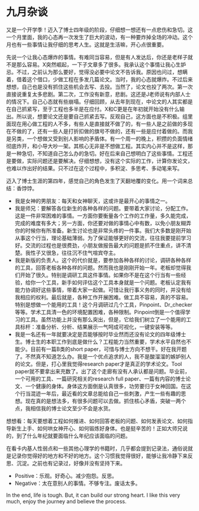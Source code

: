 # 九月杂谈

又是一个开学季！迈入了博士四年级的阶段，仔细想一想还有一点悲伤和急切。这一个月里面，我的心态再一次发生了巨大的波动，有一种要炸掉全场的冲动。这个月也有一些事情让我仔细的思考人生。这就是生活嘛，开心点很重要。



先说一个让我心态爆炸的事情。有难同当容易，但是有人发达后，你还是老样子就不是那么容易。X突然崛起，一下子文章多了很多。我承认这个事情让我心生妒忌。不过，之前认为那么要好，觉得没必要中论文不告诉我。原因也问过，想瞒着，借着这个借口，少做工程在多发几篇论文。当时，我的心态就爆炸。不过后来想想，自己也是没有抓住这些机会去写、去投。当然了，论文也投了两次。第一次直接说重复太多悲剧。第二次，工作没有新意，悲剧。这还是J老师说有内部人士的情况下。自己心态就有些崩塌。仔细回顾，从去年到现在，中论文的人其实都是在自己抓紧写，至于工程也多半是在应付。X和C更是在年初就开始没有什么输出。所以说，想要论文还是要自己抓紧去写。反观自己，这方面也是不积极。组里面现在用心做工程的人不多，有些人是直接就不做了的，有一些人是之前做的多现在不做的了，还有一些人是打折扣做的旗号不做的，还有一些是应付着做的。而我是另类，一个想做又受到别人影响的矛盾体。有一个周一的晚上，积攒的负面情绪彻底炸开，和小导大吵一架。其核心无非是不想做工程。其实内心并不是这样，那是一种急切，不知道自己怎么办的急切。好在后来自己想明白了这些事情。工程还是要做，实际问题还是要解决。仔细想想，没有这个实际的工作，计算你发论文，也难以作出好的结果。只不过在这个过程中，多积淀、多思考、多动笔来写。



迈入了博士生涯的第四年，感觉自己的角色发生了天翻地覆的变化。用一个词来总结：香饽饽。

* 我是女神的男朋友：每天和女神聊天，这或许是最开心的事情之一。
* 我是师兄：要解答各位新生的各种各样的问题。要带着大家讨论，分配工作。这是一件非常困难的事情。一方面你要衡量各个工作的工作量，多久能完成，完成的难度有多大；另一方面，你还要对做的事情心中有数，以免小朋友糊弄你的时候你有所准备。新生讨论也是非常头疼的一件事。我们大多数是刚开始从事这个行当，理论基础薄弱。为了保证能够更好的交流，往往我要提前学习好。交流的过程也是很费劲，小朋友做报告最大的问题是抓不住重点，讲不清楚。我性子又很急，往往沉不住气喧宾夺主。
* 我是新版的负责人。这个的代价就是，要参加各种各样的讨论，调研各种各样的工具，回答老板各种各样的问题。然而我也是刚刚开始一年。老板却觉得我们开始了很久。特别是调研工具这件事情。如果你不是在这个行当有一些经验，给你一个工具，新手如何评估这个工具本身就是一个问题。老板认定我有能力协调好这些事情，带着大家一起做。可惜让我行事义务的同时，并没有给我相应的权利。最后就是，各种工作开展困难。做工具不容易，真的不容易。特别是想做一个能用的工具！这个月调研过几个工具，Pinpoint、Dr_checker等等。学术工具清一色的环境配置困难，各种限制。Pinpoint倒是一个值得学习的工具。虽然功能上并没有那么突出，但是，它给我们树立了一个能用的工具标杆：准备分析、分析、结果展示一气呵成可视化，一键安装等等。
* 我是一名还有一年就要决定是否能够按时毕业然而还没有论文的四年级博士生。博士生的本职工作到底是做什么？工程能力当然重要，学术水平自然也不能少。目前有一篇B类的short paper，可惜与博士方向不想干。好在我开题了。不然真不知道怎么办。我是一个优点追求的人，我不是酸溜溜的嫉妒别人的论文。但是，打心里我觉得research paper才是真正的学术论文。Tool paper就不要拿出来充数了。出了这个走廊有没有人承认都是问题。毕业前，一个可用的工具、一篇研究相关的research full paper、一篇有内容的博士论文、一个健康的身体。身体这方面倒是认真很多，功劳要归于女神回国。在这个行当混迹一年后，最近看的文章总能给自己一些刺激，产生一些有趣的思想。现在真的是想法多，有很多问题可以去做。抓住核心矛盾，突破一两个点，我相信我的博士论文至少不会是水货。

想想看：每天要想着工程如何推进、如何回答老板的问题、如何发表论文、如何指导新生上手、如何哄女神开心、如何锻炼好身体。也是挺辛苦的！正如大师兄说的，到了什么年纪就要面临什么年纪应该面临的问题。



在看卡内基人性弱点和一些其他心理学的书籍时，几乎都会提到记录法，通俗说就是记录你觉得好的地方和不好的地方。这个习惯我觉得很好，能够让我冷静下来反思、沉淀。之前也有记录过，好像并没有坚持下来。

* Positive：乐观。好奇心。减少抱怨。反思。
* Negative：太在意别人的事情。不够专注。废话太多。



In the end, life is tough. But, it can build our strong heart. I like this very much, enjoy the journey and believe the process.